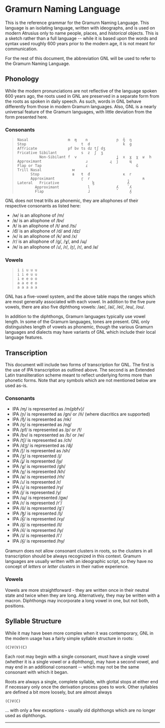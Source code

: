 Gramurn Naming Language
=======================

This is the reference grammar for the Gramurn Naming Language. This language is
an isolating language, written with ideographs, and is used on modern Atrusius
only to name people, places, and _historical_ objects. This is a sketch rather
than a full language -- while it is based upon the words and syntax used roughly
600 years prior to the modern age, it is not meant for communication.

For the rest of this document, the abbreviation GNL will be used to refer to the
Gramurn Naming Language.

Phonology
---------

While the modern pronunciations are not reflective of the language spoken 600
years ago, the roots used in GNL are preserved in a separate form from the roots
as spoken in daily speech. As such, words in GNL behave differently from those
in modern Gramurn languages. Also, GNL is a nearly universal feature of the
Gramurn languages, with little deviation from the form presented here.

### Consonants ###
> ```
> Nasal                  m  ɱ    n             ɲ  ŋ̊  ŋ
> Stop                         t  d               k  g
> Affricate              pf bv ts dz tʃ dʒ
> Fricative Sibilant           s  z  ʃ  ʒ
>           Non-Sibilant f  v                  ʝ  x  ɣ  χ  ʁ  h
> Approximant                    ɹ          ɻ  j     ɰ
> Flap or Tap                    ɾ                      ɢ̆
> Trill Nasal              м
>       Stop               ʙ   ŧ  đ               к  г
>       Approximant            r̥  r                        ʀ
> Lateral	Fricative               ɮ               ʎ̝̊
>         Approximant             l            ʎ̟     ʎ
>         Flap                    ɺ                  ʎ̯
>```

GNL does not treat trills as phonemic, they are allophones of their respective
consonants as listed here:

- /м/ is an allophone of /m/
- /ʙ/ is an allophone of /bv/
- /ŧ/ is an allophone of /t/ and /ts/
- /đ/ is an allophone of /d/ and /dz/
- /к/ is an allophone of /k/ and /x/
- /г/ is an allophone of /g/, /ɣ/, and /ɰ/
- /ʀ/ is an allophone of /ɹ/, /ɾ/, /r̥/, /r/, and /ʁ/

### Vowels ###
> ```
> i i u u u
> i i e u u
> i e e o o
> a a e e o
> a a a a a
> ```

GNL has a five-vowel system, and the above table maps the ranges which are most
generally associated with each vowel. In addition to the five pure vowels, there
are also five diphthong vowels: /ae/, /ai/, /ei/, /eu/, /ou/.

In addition to the diphthongs, Gramurn languages typically use vowel length. In
some of the Gramurn languages, tones are present. GNL only distinguishes length
of vowels as phonemic, though the various Gramurn languages and dialects may
have variants of GNL which include their local language features.

Transcription
-------------

This document will include two forms of transcription for GNL. The first is the
use of IPA transcription as outlined above. The second is an Extended Latin
transliteration scheme meant to reflect underlying forms more than phonetic
forms. Note that any symbols which are not mentioned below are used as-is.

### Consonants ###

- IPA /ɱ/ is represented as /m{pbfv}/
- IPA /ɲ/ is represented as /gn/ or /ñ/ (where diacritics are supported)
- IPA /ŋ̊/ is represented as /nk/
- IPA /ŋ/ is represented as /ng/
- IPA /pf/ is represented as /p/ or /f/
- IPA /bv/ is represented as /b/ or /w/
- IPA /tʃ/ is represented as /ch/
- IPA /dʒ/ is represented as /dj/
- IPA /ʃ/ is represented as /sh/
- IPA /ʒ/ is represented /j/
- IPA /ʝ/ is represented /jy/
- IPA /ɣ/ is represented /gh/
- IPA /χ/ is represented /kh/
- IPA /ʁ/ is represented /rh/
- IPA /ɹ/ is represented /r/
- IPA /ɻ/ is represented /ry/
- IPA /j/ is represented /y/
- IPA /ɰ/ is represented /gw/
- IPA /ɾ/ is represented /r'/
- IPA /ɢ̆/ is represented /g'/
- IPA /ɮ/ is represented /lj/
- IPA /ʎ̝̊/ is represented /xy/
- IPA /ʎ̟/ is represented /ll/
- IPA /ʎ/ is represented /ly/
- IPA /ɺ/ is represented /l'/
- IPA /ʎ̯/ is represented /hy/

Gramurn does not allow consonant clusters in roots, so the clusters in all
transcription should be always recognized in this context. Gramurn languages are
usually written with an ideographic script, so they have no concept of _letters_
or _letter clusters_ in their native experience.

### Vowels ###

Vowels are more straightforward - they are written once in their neutral state
and twice when they are long. Alternatively, they may be written with a macron.
Diphthongs may incorporate a long vowel in one, but not both, positions.

Syllable Structure
------------------

While it may have been more complex when it was contemporary, GNL in the modern
usage has a fairly simple syllable structure in roots:

`(C)V(V)(C)`

Each root may begin with a single consonant, must have a single vowel (whether
it is a single vowel or a diphthong), may have a second vowel, and may end
in an additional consonant -- which may not be the same consonant with which it
began.

Roots are always a single, complete syllable, with glottal stops at either end
if necessary only once the derivation process goes to work. Other syllables are
defined a bit more loosely, but are almost always

`(C)V(C)`

... with only a few exceptions - usually old diphthongs which are no longer
used as diphthongs.

--------------------------------------------------------------------------------
